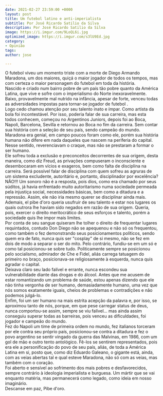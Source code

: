 ```yaml
---
date: 2021-02-27 23:59:00 +0000
layout: post
title: Um futebol latino e anti-imperialista
subtitle: Por José Ricardo Satilio da Silva
description: Por José Ricardo Satilio da Silva
image: https://i.imgur.com/9LoQL6i.jpg
optimized_image: https://i.imgur.com/s3lU9Ed.jpg
category:
- Opinião
tags: 
author: jose

---
```

O futebol viveu um momento triste com a morte de Diego Armando Maradona, um dos maiores, quiçá o maior jogador de todos os tempos, mas com certeza o maior personagem do futebol em toda da história.   
 Nascido e criado num bairro pobre de um país tão pobre quanto da América Latina, que vive e sofre com o imperialismo do Norte inexoravelmente.  
 Baixo, provavelmente mal nutrido na infância, apesar de forte, venceu todas as adversidades impostas para tornar-se jogador de futebol .  
 Logo cedo chamou atenção por seu talento inato e ímpar. Como artista da bola foi incontestável. Por isso, poderia falar de sua carreira, mas esta todos conhecem, começou no Argentinos Juniors, depois foi ao Boca, Napoli, Barcelona, Sevilla e retornou ao Boca no fim da carreira. Sem contar sua história com a seleção de seu país, sendo campeão do mundo.   
 Maradona era genial, em campo poucos foram como ele, porém sua história humana não difere em nada daqueles que nascem na periferia do capital. Nesse sentido, reverenciavam o craque, mas não se prestaram a formar o ser humano.   
 Ele sofreu toda a exclusão e preconceitos decorrentes de sua origem, desta maneira, como diz Freud, as privações compuseram o inconsciente e desembocaram em vícios e exageros, bem como falta de disciplina na carreira. Será possível falar de disciplina com quem sofreu as agruras de um sistema excludente, autoritário e, portanto, disciplinador por excelência? NÃO!!! Um sonoro não é a resposta, pois dios, como era chamado por seus súditos, já havia enfrentado muito autoritarismo numa sociedade permeada pela injustiça social, necessidades básicas, bem como a ditadura e a repressão. Assim, ele não iria mesmo querer se disciplinar ainda mais.  
 Ademais, el pibe d'oro queria usufruir de seu talento e estar nos lugares os quais outrora lhe haviam sido negados em razão de sua origem. Queria, pois, exercer o direito meritocrático de seus esforços e talento, porém a sociedade quis lhe impor mais limites.  
 Por conta de seu sangue quiseram lhe tolher o direito de frequentar lugares requintados, contudo Don Diego não se apequenou e não só os frequentou, como também o fez demonstrando seus posicionamentos políticos, sendo quem era de fato, nunca quis ser "cosplay" de si mesmo, não se fez em dois de modo a separar o ser do mito. Pelo contrário, fundiu-se em um só e como tal posicionou-se sobre tudo. Politicamente  sempre se posicionou pelo socialismo, admirador de Che e Fidel, aliás carrega tatuagem do primeiro no braço, posicionava-se religiosamente à esquerda, nunca quis agradar o capital.  
 Deixava claro seu lado falível e errante, nunca escondeu sua vulnerabilidade diante das drogas e do álcool. Antes que me acusem de estar romantizando um problema de saúde, estou apenas dizendo que ele não tinha vergonha de ser humano, demasiadamente humano, uma vez que nós somos exatamente iguais, cheios de problemas e contradições e não podemos julgá-lo.  
Enfim, foi um ser humano na mais estrita acepção da palavra e, por isso, se aproximou tanto de nós, porque, em que pese carregar status de deus, nunca comportou-se assim, sempre se viu falível... mas ainda assim conseguiu superar todas as barreiras, pois venceu as dificuldades, foi jogador e campeão do mundo.  
 Fez do Napoli um time de primeira ordem no mundo, fez italianos torceram por ele contra seu próprio país, posicionou-se contra a ditadura e fez o povo argentino se sentir vingado da guerra das Malvinas, em 1986, com um gol de mão e outro tento antológico. Fê-los se sentirem representados, pois era ele a personificação do povo de seu país, aliás, de toda a América Latina em si, posto que, como diz Eduardo Galeano, o gigante está, ainda, com as veias abertas tal e qual esteve Maradona, não só com as veias, mas também com o coração.  
 Foi aberto e sensível ao sofrimento dos mais pobres e desfavorecidos, sempre contrário à ideologia imperialista e burguesa. Um mártir que se vai enquanto matéria, mas permanecerá como legado, como ideia em nosso imaginário.  
 Descanse em paz, Pibe d'oro.